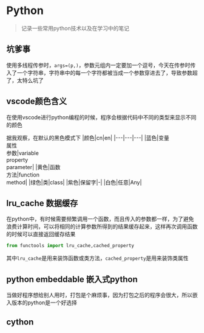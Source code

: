 # Python

> 记录一些常用python技术以及在学习中的笔记

## 坑爹事
使用多线程传参时，`args=(p,)`，参数元组内一定要加一个逗号，今天在传参时传入了一个字符串，字符串中的每一个字符都被当成一个参数穿进去了，导致参数超了，太特么坑了

## vscode颜色含义
在使用vscode进行python编程的时候，程序会根据代码中不同的类型来显示不同的颜色

据我观察，在默认的黑色模式下
|颜色|cn|en|
|---|---|---|
|蓝色|变量<br>属性<br>参数|variable<br>property<br>parameter|
|黄色|函数<br>方法|function<br>method|
|绿色|类|class|
|紫色|保留字|-|
|白色|任意|Any|

## lru_cache 数据缓存
在python中，有时候需要频繁调用一个函数，而且传入的参数都一样，为了避免浪费计算时间，可以将相同的计算参数所得到的结果缓存起来，这样再次调用函数的时候可以直接返回缓存结果
```python
from functools import lru_cache,cached_property
```
其中`lru_cache`是用来装饰函数或类方法，`cached_property`是用来装饰类属性

## python embeddable 嵌入式python
当做好程序想给别人用时，打包是个麻烦事，因为打包之后的程序会很大，所以嵌入版本的python是一个好选择

## cython